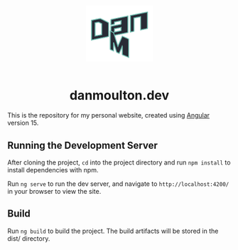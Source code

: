 <div align="center">
    <img alt="Logo" src="src/assets/svgs/brand-logo.svg" width="150" />
    <br>
    <br>
    <h1>danmoulton.dev</h1>
</div>

This is the repository for my personal website, created using [Angular](https://angular.io/) version 15.

## Running the Development Server
After cloning the project, `cd` into the project directory and run `npm install` to install dependencies with npm.

Run `ng serve` to run the dev server, and navigate to `http://localhost:4200/` in your browser to view the site.

## Build
Run `ng build` to build the project. The build artifacts will be stored in the dist/ directory.
